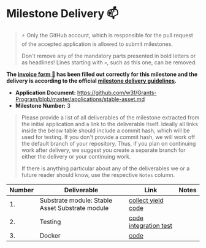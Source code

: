 # Milestone Delivery :mailbox:

> ⚡ Only the GitHub account, which is responsible for the pull request of the accepted application is allowed to submit milestones.
>
> Don't remove any of the mandatory parts presented in bold letters or as headlines! Lines starting with `>`, such as this one, can be removed.

**The [invoice form :pencil:](https://forms.gle/8Wx7nxtq8fKrsuEz8) has been filled out correctly for this milestone and the delivery is according to the official [milestone delivery guidelines](https://github.com/w3f/General-Grants-Program/blob/master/grants/milestone-deliverables-guidelines.md).**  

* **Application Document:** https://github.com/w3f/Grants-Program/blob/master/applications/stable-asset.md
* **Milestone Number:** 3

> Please provide a list of all deliverables of the milestone extracted from the initial application and a link to the deliverable itself. Ideally all links inside the below table should include a commit hash, which will be used for testing. If you don't provide a commit hash, we will work off the default branch of your repository. Thus, if you plan on continuing work after delivery, we suggest you create a separate branch for either the delivery or your continuing work.
>
> If there is anything particular about any of the deliverables we or a future reader should know, use the respective `Notes` column.

| Number | Deliverable | Link | Notes |
| ------------- | ------------- | ------------- |------------- |
| 1. | Substrate module: Stable Asset Substrate module |[collect yield code](https://github.com/nutsfinance/stable-asset/blob/eb5dc8a8cfd90ab62d78735d6a5d4a42a26d507f/lib/stable-asset/src/lib.rs#L1152-L1191)||
| 2.  | Testing |[code](https://github.com/nutsfinance/stable-asset/blob/eb5dc8a8cfd90ab62d78735d6a5d4a42a26d507f/lib/stable-asset/src/tests.rs) [integration test](https://github.com/AcalaNetwork/Acala/blob/969878303c90f9a019df32b017e87c76c6b5d73e/runtime/integration-tests/src/stable_asset.rs)||
| 3.  | Docker |[code](https://github.com/nutsfinance/stable-asset/blob/eb5dc8a8cfd90ab62d78735d6a5d4a42a26d507f/demo/Dockerfile)||
